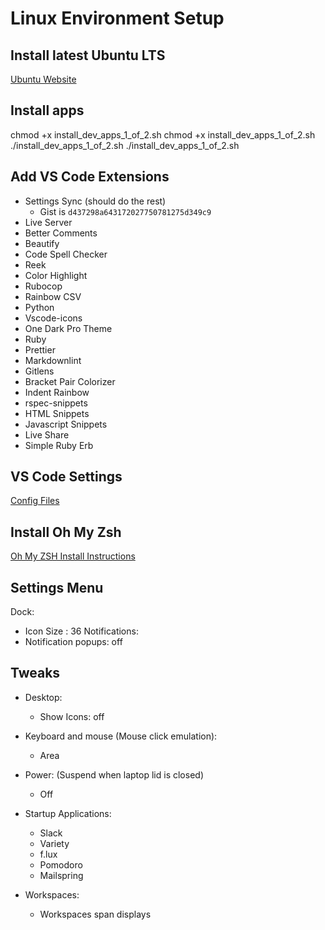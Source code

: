 # Linux Environment Setup

## Install latest Ubuntu LTS

[Ubuntu Website](https://www.ubuntu.com/download/desktop)

## Install apps

chmod +x install_dev_apps_1_of_2.sh
chmod +x install_dev_apps_1_of_2.sh
./install_dev_apps_1_of_2.sh
./install_dev_apps_1_of_2.sh

## Add VS Code Extensions

- Settings Sync (should do the rest)
  - Gist is `d437298a643172027750781275d349c9`
- Live Server
- Better Comments
- Beautify
- Code Spell Checker
- Reek
- Color Highlight
- Rubocop
- Rainbow CSV
- Python
- Vscode-icons
- One Dark Pro Theme
- Ruby
- Prettier
- Markdownlint
- Gitlens
- Bracket Pair Colorizer
- Indent Rainbow
- rspec-snippets
- HTML Snippets
- Javascript Snippets
- Live Share
- Simple Ruby Erb

## VS Code Settings

[Config Files](installation/vscode.md)

## Install Oh My Zsh

[Oh My ZSH Install Instructions](installation/ohmyzsh.md)

## Settings Menu

Dock:

- Icon Size : 36
  Notifications:
- Notification popups: off

## Tweaks

- Desktop:

  - Show Icons: off

- Keyboard and mouse (Mouse click emulation):

  - Area

- Power: (Suspend when laptop lid is closed)

  - Off

- Startup Applications:

  - Slack
  - Variety
  - f.lux
  - Pomodoro
  - Mailspring

- Workspaces:

  - Workspaces span displays
